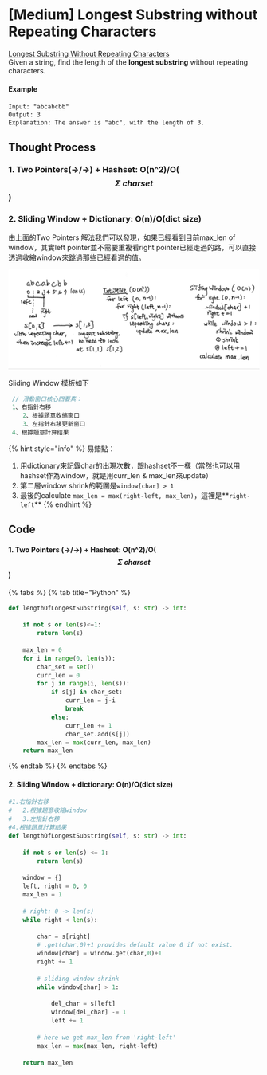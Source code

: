 # \[Medium\] Longest Substring without Repeating Characters

[Longest Substring Without Repeating Characters](https://leetcode.com/problems/longest-substring-without-repeating-characters/)  
Given a string, find the length of the **longest substring** without repeating characters.

#### Example

```text
Input: "abcabcbb"
Output: 3 
Explanation: The answer is "abc", with the length of 3. 
```

## Thought Process

### 1. Two Pointers\(-&gt;/-&gt;\) + Hashset: O\(n^2\)/O\( $$\Sigma \ charset$$ \)

### 2. Sliding Window + Dictionary: O\(n\)/O\(dict size\)

由上面的Two Pointers 解法我們可以發現，如果已經看到目前max\_len of window，其實left pointer並不需要重複看right pointer已經走過的路，可以直接透過收縮window來跳過那些已經看過的值。

![](../../.gitbook/assets/longest_substring.jpg)

Sliding Window 模板如下

```go
 // 滑動窗口核心四要素：
 1、右指針右移 
    2、根據題意收缩窗口 
    3、左指針右移更新窗口 
 4、根據題意計算结果
```

{% hint style="info" %}
易錯點：  
1. 用dictionary來記錄char的出現次數，跟hashset不一樣（當然也可以用hashset作為window，就是用curr\_len & max\_len來update）  
2. 第二層window shrink的範圍是`window[char] > 1`  
3. 最後的calculate `max_len = max(right-left, max_len)`，這裡是**`right-left`**
{% endhint %}



## Code

#### 1. Two Pointers \(-&gt;/-&gt;\) + Hashset: O\(n^2\)/O\( $$\Sigma \ charset$$ \)

{% tabs %}
{% tab title="Python" %}
```python
def lengthOfLongestSubstring(self, s: str) -> int:

    if not s or len(s)<=1:
        return len(s)
    
    max_len = 0
    for i in range(0, len(s)):
        char_set = set()
        curr_len = 0
        for j in range(i, len(s)):
            if s[j] in char_set:
                curr_len = j-i
                break
            else:
                curr_len += 1
                char_set.add(s[j])
        max_len = max(curr_len, max_len)
    return max_len
```
{% endtab %}
{% endtabs %}

#### 2. Sliding Window + dictionary: O\(n\)/O\(dict size\)

```python
#1.右指針右移
#   2.根據題意收縮window
#   3.左指針右移
#4.根據題意計算結果
def lengthOfLongestSubstring(self, s: str) -> int:

    if not s or len(s) <= 1:
        return len(s)
    
    window = {}
    left, right = 0, 0
    max_len = 1
    
    # right: 0 -> len(s)
    while right < len(s):
        
        char = s[right]
        # .get(char,0)+1 provides default value 0 if not exist. 
        window[char] = window.get(char,0)+1
        right += 1
        
        # sliding window shrink
        while window[char] > 1:
            
            del_char = s[left]
            window[del_char] -= 1
            left += 1
            
        # here we get max_len from 'right-left'
        max_len = max(max_len, right-left)
    
    return max_len
```

